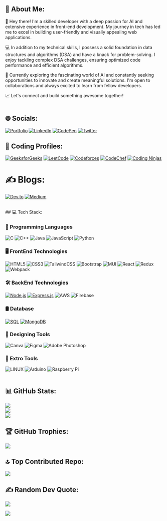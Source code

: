## 💫 About Me:

👋 Hey there! I'm a skilled developer with a deep passion for AI and extensive experience in front-end development. My journey in tech has led me to excel in building user-friendly and visually appealing web applications.

💻 In addition to my technical skills, I possess a solid foundation in data structures and algorithms (DSA) and have a knack for problem-solving. I enjoy tackling complex DSA challenges, ensuring optimized code performance and efficient algorithms.

🚀 Currently exploring the fascinating world of AI and constantly seeking opportunities to innovate and create meaningful solutions. I'm open to collaborations and always excited to learn from fellow developers.

📈 Let's connect and build something awesome together!
</br></br>


## 🌐 Socials:

[![Portfolio](https://img.shields.io/badge/%20MY%20PORTFOLIO-0077B5>?logo=medium&logoColor=white)](https://rahil1202.github.io/portfolio/)
[![LinkedIn](https://img.shields.io/badge/LinkedIn-%230077B5.svg?logo=linkedin&logoColor=white)](https://linkedin.com/in/md-rahil-vahora)
[![CodePen](https://img.shields.io/badge/CodePen-%23000000.svg?style=flat&logo=CodePen&logoColor=white)](https://codepen.io/rahil1202)
[![Twitter](https://img.shields.io/badge/Twitter-%231DA1F2.svg?logo=Twitter&logoColor=white)](https://twitter.com/Rahil_Vahora12) 

## 🧠 Coding Profiles:

[![GeeksforGeeks](https://img.shields.io/badge/GeeksforGeeks-%2300A651.svg?style=flat&logo=GeeksforGeeks&logoColor=white)](https://auth.geeksforgeeks.org/user/rahil1202/practice)
[![LeetCode](https://img.shields.io/badge/LeetCode-%23F89F1B.svg?style=flat&logo=LeetCode&logoColor=white)](https://leetcode.com/rahil1202/)
[![Codeforces](https://img.shields.io/badge/Codeforces-%23FFCF04.svg?style=flat&logo=Codeforces&logoColor=black)](https://codeforces.com/profile/rahil_vahora)
[![CodeChef](https://img.shields.io/badge/CodeChef-%23EC6512.svg?style=flat&logo=CodeChef&logoColor=white)](https://www.codechef.com/users/rahil_vahora)
[![Coding Ninjas](https://img.shields.io/badge/Coding_Ninjas-%23142771.svg?style=flat&logo=Coding-Ninjas&logoColor=white)](https://www.codingninjas.com/studio/profile/rahil1202)

# ✍️ Blogs:
[![Dev.to](https://img.shields.io/badge/Dev.to-%230A0A0A.svg?style=flat&logo=dev.to&logoColor=white)](https://dev.to/rahilisvahora/)
[![Medium](https://img.shields.io/badge/Medium-12100E?logo=medium&logoColor=white)](https://medium.com/@rahilisvahora)

</br>
## 💻 Tech Stack:

### 📜 Programming Languages

![C](https://img.shields.io/badge/c-%2300599C.svg?style=for-the-badge&logo=c&logoColor=white) 
![C++](https://img.shields.io/badge/c++-%2300599C.svg?style=for-the-badge&logo=c%2B%2B&logoColor=white)
![Java](https://img.shields.io/badge/java-%23ED8B00.svg?style=for-the-badge&logo=java&logoColor=white) 
![JavaScript](https://img.shields.io/badge/javascript-%23323330.svg?style=for-the-badge&logo=javascript&logoColor=%23F7DF1E)
![Python](https://img.shields.io/badge/python-3670A0?style=for-the-badge&logo=python&logoColor=ffdd54) 
</br>

### 🖥️ FrontEnd Technologies

![HTML5](https://img.shields.io/badge/html5-%23E34F26.svg?style=for-the-badge&logo=html5&logoColor=white) 
![CSS3](https://img.shields.io/badge/css3-%231572B6.svg?style=for-the-badge&logo=css3&logoColor=white) 
![TailwindCSS](https://img.shields.io/badge/tailwindcss-%2338B2AC.svg?style=for-the-badge&logo=tailwind-css&logoColor=white)
![Bootstrap](https://img.shields.io/badge/bootstrap-%23563D7C.svg?style=for-the-badge&logo=bootstrap&logoColor=white)
![MUI](https://img.shields.io/badge/MUI-%230081CB.svg?style=for-the-badge&logo=material-ui&logoColor=white)
![React](https://img.shields.io/badge/react-%2320232a.svg?style=for-the-badge&logo=react&logoColor=%2361DAFB)
![Redux](https://img.shields.io/badge/redux-%23593d88.svg?style=for-the-badge&logo=redux&logoColor=white)
![Webpack](https://img.shields.io/badge/webpack-%238DD6F9.svg?style=for-the-badge&logo=webpack&logoColor=black)
</br>

### 🛠️ BackEnd Technologies

[![Node.js](https://img.shields.io/badge/Node.js-%23339933.svg?style=for-the-badge&logo=node.js&logoColor=white)](https://nodejs.org/)
[![Express.js](https://img.shields.io/badge/Express.js-%23000000.svg?style=for-the-badge&logo=express&logoColor=white)](https://expressjs.com/)
![AWS](https://img.shields.io/badge/AWS-%23FF9900.svg?style=for-the-badge&logo=amazon-aws&logoColor=white) 
![Firebase](https://img.shields.io/badge/firebase-%23039BE5.svg?style=for-the-badge&logo=firebase) 
</br>

### 🛢️ Database

[![SQL](https://img.shields.io/badge/SQL-%2300599C.svg?style=for-the-badge&logo=sql&logoColor=white)](https://en.wikipedia.org/wiki/SQL)
[![MongoDB](https://img.shields.io/badge/MongoDB-%2347A248.svg?style=for-the-badge&logo=mongodb&logoColor=white)](https://www.mongodb.com/)
</br>

### 🌟 Designing Tools
![Canva](https://img.shields.io/badge/Canva-%2300C4CC.svg?style=for-the-badge&logo=Canva&logoColor=white)
![Figma](https://img.shields.io/badge/figma-%23F24E1E.svg?style=for-the-badge&logo=figma&logoColor=white)
![Adobe Photoshop](https://img.shields.io/badge/adobephotoshop-%2331A8FF.svg?style=for-the-badge&logo=adobephotoshop&logoColor=white) 
</br>

### 💎 Extro Tools 
![LINUX](https://img.shields.io/badge/Linux-FCC624?style=for-the-badge&logo=linux&logoColor=black)
![Arduino](https://img.shields.io/badge/-Arduino-00979D?style=for-the-badge&logo=Arduino&logoColor=white) 
![Raspberry Pi](https://img.shields.io/badge/-RaspberryPi-C51A4A?style=for-the-badge&logo=Raspberry-Pi)
</br></br>

## 📊 GitHub Stats:
![](https://github-readme-stats.vercel.app/api?username=rahil1202&theme=dark&hide_border=false&include_all_commits=false&count_private=false)<br/>
![](https://github-readme-streak-stats.herokuapp.com/?user=rahil1202&theme=dark&hide_border=false)<br/>
![](https://github-readme-stats.vercel.app/api/top-langs/?username=rahil1202&theme=dark&hide_border=false&include_all_commits=false&count_private=false&layout=compact)

## 🏆 GitHub Trophies:
![](https://github-profile-trophy.vercel.app/?username=rahil1202&theme=radical&no-frame=false&no-bg=true&margin-w=4)

## 🔝 Top Contributed Repo:
![](https://github-contributor-stats.vercel.app/api?username=rahil1202&limit=5&theme=dark&combine_all_yearly_contributions=true)


## ✍️ Random Dev Quote:
![](https://quotes-github-readme.vercel.app/api?type=horizontal&theme=radical)


[![](https://visitcount.itsvg.in/api?id=rahil1202&icon=6&color=0)](https://visitcount.itsvg.in)

